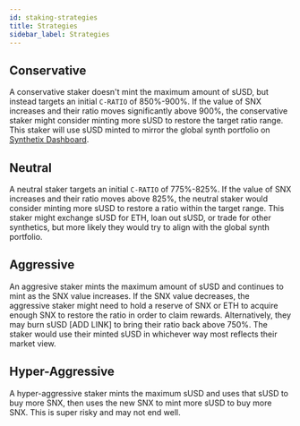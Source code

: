 ```yaml
---
id: staking-strategies
title: Strategies
sidebar_label: Strategies
---
```


## Conservative
A conservative staker doesn't mint the maximum amount of sUSD, but instead targets an initial `C-RATIO` of 850%-900%. If the value of SNX increases and their ratio moves significantly above 900%, the conservative staker might consider minting more sUSD to restore the target ratio range. This staker will use sUSD minted to mirror the global synth portfolio on <a href="https://dashboard.synthetix.io/" class="link" target="_blank">Synthetix Dashboard</a>.

## Neutral
A neutral staker targets an initial `C-RATIO` of 775%-825%. If the value of SNX increases and their ratio moves above 825%, the neutral staker would consider minting more sUSD to restore a ratio within the target range. This staker might exchange sUSD for ETH, loan out sUSD, or trade for other synthetics, but more likely they would try to align with the global synth portfolio.


## Aggressive
An aggresive staker mints the maximum amount of sUSD and continues to mint as the SNX value increases. If the SNX value decreases, the aggressive staker might need to hold a reserve of SNX or ETH to acquire enough SNX to restore the ratio in order to claim rewards. Alternatively, they may burn sUSD [ADD LINK] to bring their ratio back above 750%. The staker would use their minted sUSD in whichever way most reflects their market view. 

## Hyper-Aggressive
A hyper-aggressive staker mints the maximum sUSD and uses that sUSD to buy more SNX, then uses the new SNX to mint more sUSD to buy more SNX. This is super risky and may not end well. 